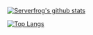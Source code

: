 [![Serverfrog's github stats](https://github-readme-stats.vercel.app/api?username=Serverfrog&show_icons=true&theme=dark)](https://github.com/anuraghazra/github-readme-stats)


[![Top Langs](https://github-readme-stats.vercel.app/api/top-langs/?username=Serverfrog)](https://github.com/anuraghazra/github-readme-stats)

